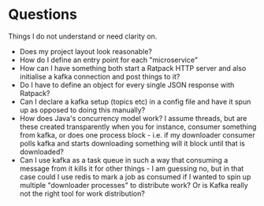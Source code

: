 # Questions

Things I do not understand or need clarity on.

- Does my project layout look reasonable?
- How do I define an entry point for each "microservice"
- How can I have something both start a Ratpack HTTP server and also initialise a kafka connection and post things to it?
- Do I have to define an object for every single JSON response with Ratpack?
- Can I declare a kafka setup (topics etc) in a config file and have it spun up as opposed to doing this manually?
- How does Java's concurrency model work? I assume threads, but are these created transparently when you for instance, consumer something from kafka, or does one process block - i.e. if my downloader consumer polls kafka and starts downloading something will it block until that is downloaded?
- Can I use kafka as a task queue in such a way that consuming a message from it kills it for other things - I am guessing no, but in that case could I use redis to mark a job as consumed if I wanted to spin up multiple "downloader processes" to distribute work? Or is Kafka really not the right tool for work distribution?
